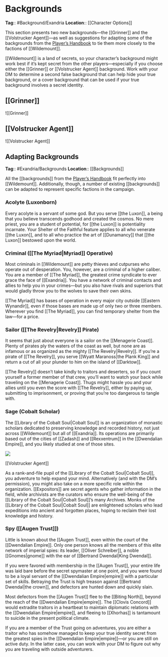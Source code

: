 # Backgrounds
**Tag**:: #Background/Exandria
**Location**:: [[Character Options]]

This section presents two new backgrounds—the [[Grinner]] and the [[Volstrucker Agent]]—as well as suggestions for adapting some of the backgrounds from the [Player’s Handbook](https://www.dndbeyond.com/sources/phb "Player’s Handbook") to tie them more closely to the factions of [[Wildemount]].

[[Wildemount]] is a land of secrets, so your character’s background might work best if it’s kept secret from the other players—especially if you choose either the [[Grinner]] or [[Volstrucker Agent]] background. Work with your DM to determine a second false background that can help hide your true background, or a cover background that can be used if your true background involves a secret identity.

## [[Grinner]]
![[Grinner]]

## [[Volstrucker Agent]]
![[Volstrucker Agent]]

## Adapting Backgrounds
**Tag**:: #Exandria/Backgrounds
**Location**:: [[Backgrounds]]

All the [[backgrounds]] from the [Player’s Handbook](https://www.dndbeyond.com/sources/phb "Player’s Handbook") fit perfectly into [[Wildemount]]. Additionally, though, a number of existing [[backgrounds]] can be adapted to represent specific factions in the campaign.

### Acolyte (Luxonborn)

Every acolyte is a servant of some god. But you serve [[the Luxon]], a being that you believe transcends godhood and created the cosmos. No mere priest, you are a student of potential, for [[the Luxon]] is potentiality incarnate. Your Shelter of the Faithful feature applies to all who venerate [[the Luxon]], and to all who practice the art of [[Dunamancy]] that [[the Luxon]] bestowed upon the world.

### Criminal ([[The Myriad|Myriad]] Operative)

Most criminals in [[Wildemount]] are petty thieves and cutpurses who operate out of desperation. You, however, are a criminal of a higher caliber. You are a member of [[The Myriad]], the greatest crime syndicate to ever grace the face of [[Exandria]]. You have a network of criminal contacts and allies to help you in your crimes—but you also have rivals and superiors that would gladly throw you to the wolves to save their own skins.

[[The Myriad]] has bases of operation in every major city outside [[Eastern Wynandir]], even if those bases are made up of only two or three members. Wherever you find [[The Myriad]], you can find temporary shelter from the law—for a price.

### Sailor ([[The Revelry|Revelry]] Pirate)

It seems that just about everyone is a sailor on the [[Menagerie Coast]]. Plenty of pirates ply the waters of the coast as well, but none are as infamous or as organized as the mighty [[The Revelry|Revelry]]. If you’re a pirate of [[The Revelry]], you serve [[Wyatt Maranoss|the Plank King]] and return a cut of all your plunder to him on the island of [[Darktow]].

[[The Revelry]] doesn’t take kindly to traitors and deserters, so if you count yourself a former member of that crew, you’ll want to watch your back while traveling on the [[Menagerie Coast]]. Thugs might hassle you and your allies until you even the score with [[The Revelry]], either by paying up, submitting to imprisonment, or proving that you’re too dangerous to tangle with.

### Sage (Cobalt Scholar)

The [[Library of the Cobalt Soul|Cobalt Soul]] is an organization of monastic scholars dedicated to preserving knowledge and recorded history, not just across [[Wildemount]] but all of [[Exandria]]. Its operations are primarily based out of the cities of [[Zadash]] and [[Rexxentrum]] in the [[Dwendalian Empire]], and you likely studied at one of those sites.

[![](https://media.dndbeyond.com/compendium-images/egtw/yDOyqyOocErRgYJK/04-23.png)](https://media.dndbeyond.com/compendium-images/egtw/yDOyqyOocErRgYJK/04-23.png)

[[Volstrucker Agent]]

As a rank-and-file pupil of the [[Library of the Cobalt Soul|Cobalt Soul]], you adventure to help expand your mind. Alternatively (and with the DM’s permission), you might also take on a more specific role within the organization. [[Expositors]] are secret agents who gather information in the field, while archivists are the curators who ensure the well-being of the [[Library of the Cobalt Soul|Cobalt Soul]]’s many Archives. Monks of the [[Library of the Cobalt Soul|Cobalt Soul]] are enlightened scholars who lead expeditions into ancient and forgotten places, hoping to reclaim their lost knowledge and history.

### Spy ([[Augen Trust]])

Little is known about the [[Augen Trust]], even within the court of the [[Dwendalian Empire]]. Only one person knows all the members of this elite network of imperial spies: its leader, [[Oliver Schreiber]], a noble [[Gnomes|gnome]] with the ear of [[Bertrand Dwendal|King Dwendal]].

If you were favored with membership in the [[Augen Trust]], your entire life was laid bare before the secret spymaster at one point, and you were found to be a loyal servant of the [[Dwendalian Empire|empire]] with a particular set of skills. Betraying the Trust is high treason against [[Bertrand Dwendal|the crown]], and defectors are hunted down and quickly slain.

Most defectors from the [[Augen Trust]] flee to the [[Biting North]], beyond the reach of the [[Dwendalian Empire|empire]]. The [[Clovis Concord]] would extradite traitors in a heartbeat to maintain diplomatic relations with the [[Dwendalian Empire|empire]], and fleeing to [[Xhorhas]] is tantamount to suicide in the present political climate.

If you are a member of the Trust going on adventures, you are either a traitor who has somehow managed to keep your true identity secret from the greatest spies in the [[Dwendalian Empire|empire]]—or you are still on active duty. In the latter case, you can work with your DM to figure out why you are traveling with outside adventurers.